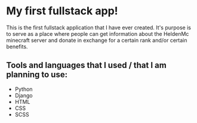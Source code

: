 # My first fullstack app!
This is the first fullstack application that I have ever created. It's purpose is to serve as a place where people can get information about the HeldenMc minecraft server and donate in exchange for a certain rank and/or certain benefits.
## Tools and languages that I used / that I am planning to use:
- Python
- Django
- HTML
- CSS
- SCSS
